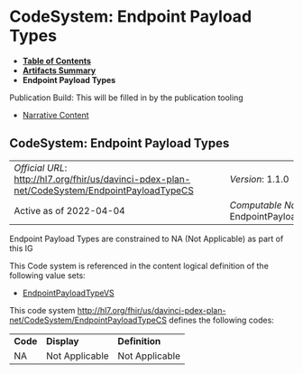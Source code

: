 # CodeSystem: Endpoint Payload Types

* [**Table of Contents**](toc.html)
* [**Artifacts Summary**](artifacts.html)
* **Endpoint Payload Types**

Publication Build: This will be filled in by the publication tooling

* [Narrative Content](#)

## CodeSystem: Endpoint Payload Types

|  |  |  |  |  |
| --- | --- | --- | --- | --- |
| *Official URL*: http://hl7.org/fhir/us/davinci-pdex-plan-net/CodeSystem/EndpointPayloadTypeCS | | | | *Version*: 1.1.0 |
| Active as of 2022-04-04 | | | | *Computable Name*: EndpointPayloadTypeCS |

Endpoint Payload Types are constrained to NA (Not Applicable) as part of this IG

This Code system is referenced in the content logical definition of the following value sets:

* [EndpointPayloadTypeVS](ValueSet-EndpointPayloadTypeVS.html)

This code system http://hl7.org/fhir/us/davinci-pdex-plan-net/CodeSystem/EndpointPayloadTypeCS defines the following codes:

|  |  |  |
| --- | --- | --- |
| **Code** | **Display** | **Definition** |
| NA | Not Applicable | Not Applicable |